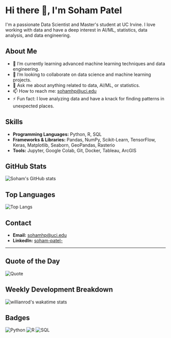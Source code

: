 # Hi there 👋, I'm Soham Patel

I'm a passionate Data Scientist and Master's student at UC Irvine. I love working with data and have a deep interest in AI/ML, statistics, data analysis, and data engineering. 

## About Me

- 🌱 I’m currently learning advanced machine learning techniques and data engineering.
- 👯 I’m looking to collaborate on data science and machine learning projects.
- 💬 Ask me about anything related to data, AI/ML, or statistics.
- 📫 How to reach me: [sohamhp@uci.edu](mailto:sohamhp@uci.edu)
- ⚡ Fun fact: I love analyzing data and have a knack for finding patterns in unexpected places.

## Skills
- **Programming Languages:** Python, R, SQL
- **Frameworks & Libraries:** Pandas, NumPy, Scikit-Learn, TensorFlow, Keras, Matplotlib, Seaborn, GeoPandas, Rasterio
- **Tools:** Jupyter, Google Colab, Git, Docker, Tableau, ArcGIS


## GitHub Stats
![Soham's GitHub stats](https://github-readme-stats.vercel.app/api?username=Sohampatel26&show_icons=true&theme=radical)

## Top Languages
![Top Langs](https://github-readme-stats.vercel.app/api/top-langs/?username=SohamPatel26&layout=compact&theme=radical)

## Contact
- **Email:** [sohamhp@uci.edu](mailto:sohamhp@uci.edu)
- **LinkedIn:** [soham-patel-](https://www.linkedin.com/in/soham-patel-/)

---

## Quote of the Day
![Quote](https://quotes-github-readme.vercel.app/api?type=horizontal&theme=radical)

## Weekly Development Breakdown
<!-- Replace the username with yours -->
![willianrod's wakatime stats](https://github-readme-stats.vercel.app/api/wakatime?username=Sohampatel26&theme=radical)

## Badges
![Python](https://img.shields.io/badge/Python-3776AB?style=for-the-badge&logo=python&logoColor=white)
![R](https://img.shields.io/badge/R-276DC3?style=for-the-badge&logo=r&logoColor=white)
![SQL](https://img.shields.io/badge/SQL-4479A1?style=for-the-badge&logo=postgresql&logoColor=white)

